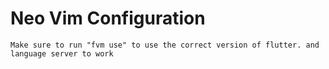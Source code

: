 # Neo Vim Configuration
`
Make sure to run "fvm use" to use the correct version of flutter. and language server to work
`
